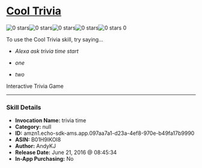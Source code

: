 # [Cool Trivia](http://alexa.amazon.com/#skills/amzn1.echo-sdk-ams.app.097aa7a1-d23a-4ef8-970e-b49fa17b9990)
![0 stars](../../images/ic_star_border_black_18dp_1x.png)![0 stars](../../images/ic_star_border_black_18dp_1x.png)![0 stars](../../images/ic_star_border_black_18dp_1x.png)![0 stars](../../images/ic_star_border_black_18dp_1x.png)![0 stars](../../images/ic_star_border_black_18dp_1x.png) 0

To use the Cool Trivia skill, try saying...

* *Alexa ask trivia time start*

* *one*

* *two*

Interactive Trivia Game

***

### Skill Details

* **Invocation Name:** trivia time
* **Category:** null
* **ID:** amzn1.echo-sdk-ams.app.097aa7a1-d23a-4ef8-970e-b49fa17b9990
* **ASIN:** B01H9IKOI8
* **Author:** AndyKJ
* **Release Date:** June 21, 2016 @ 08:45:34
* **In-App Purchasing:** No
